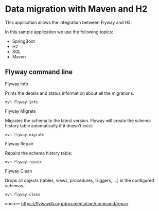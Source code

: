 # Data migration with Maven and H2

This application allows the integration between Flyway and H2.

In this sample application we use the following topics:

* SpringBoot
* H2
* SQL
* Maven

## Flyway command line

Flyway Info

Prints the details and status information about all the migrations.

	mvn flyway:info

Flyway Migrate

Migrates the schema to the latest version. Flyway will create the schema history table automatically if it doesn’t exist:

	mvn flyway:migrate
	

Flyway Repair

Repairs the schema history table:

	mvn flyway:repair
	

Flyway Clean

Drops all objects (tables, views, procedures, triggers, …) in the configured schemas.:

	mvn flyway:clean
	
source: https://flywaydb.org/documentation/command/repair

